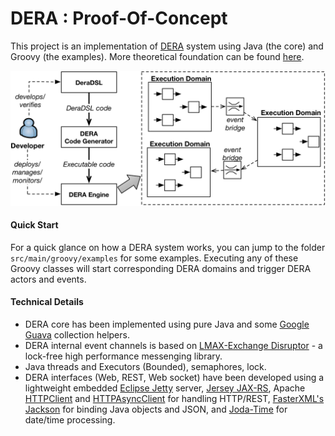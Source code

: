 # DERA : Proof-Of-Concept

This project is an implementation of [DERA](DERA-theoretical-part.md) system using Java (the core) and Groovy (the examples). More theoretical foundation can be found [here](DERA-theoretical-part.md).

![](DevelopmentToolchain.png)

#### Quick Start

For a quick glance on how a DERA system works, you can jump to the folder `src/main/groovy/examples` for some examples. Executing any of these Groovy classes will start corresponding DERA domains and trigger DERA actors and events.

#### Technical Details

* DERA core has been implemented using pure Java and some [Google Guava](https://github.com/google/guava) collection helpers. 
* DERA internal event channels is based on [LMAX-Exchange Disruptor](https://github.com/LMAX-Exchange/disruptor) - a lock-free high performance messenging library.
* Java threads and Executors (Bounded), semaphores, lock.
* DERA interfaces (Web, REST, Web socket) have been developed using a lightweight embedded [Eclipse Jetty](https://www.eclipse.org/jetty/) server, [Jersey JAX-RS](https://jersey.github.io), Apache [HTTPClient](https://hc.apache.org/httpcomponents-client-4.5.x/index.html) and [HTTPAsyncClient](https://hc.apache.org/httpcomponents-asyncclient-ga/index.html) for handling HTTP/REST, [FasterXML's Jackson](https://github.com/FasterXML/jackson) for binding Java objects and JSON, and [Joda-Time](http://www.joda.org/joda-time) for date/time processing.

